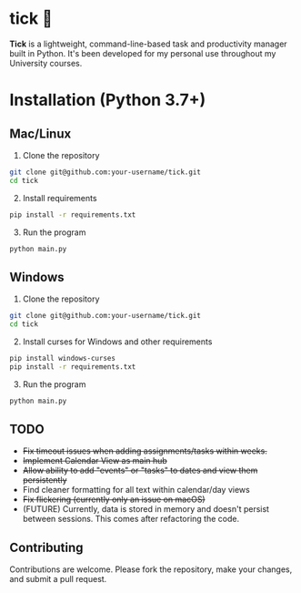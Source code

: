 # tick 📼

**Tick** is a lightweight, command-line-based task and productivity manager built in Python. It's been developed for my personal use throughout my University courses. 

# Installation (Python 3.7+)

## Mac/Linux
1. Clone the repository
```bash
git clone git@github.com:your-username/tick.git
cd tick
```

2. Install requirements
```bash
pip install -r requirements.txt
```

3. Run the program
```bash
python main.py
```

## Windows
1. Clone the repository
```bash
git clone git@github.com:your-username/tick.git
cd tick
```

2. Install curses for Windows and other requirements
```bash
pip install windows-curses
pip install -r requirements.txt
```

3. Run the program
```bash
python main.py
```

## TODO
- ~~Fix timeout issues when adding assignments/tasks within weeks.~~
- ~~Implement Calendar View as main hub~~
- ~~Allow ability to add "events" or "tasks" to dates and view them persistently~~
- Find cleaner formatting for all text within calendar/day views
- ~~Fix flickering (currently only an issue on macOS)~~
- (FUTURE) Currently, data is stored in memory and doesn't persist between sessions. This comes after refactoring the code.

## Contributing

Contributions are welcome. Please fork the repository, make your changes, and submit a pull request.
